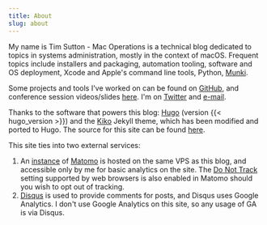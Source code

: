 ```yaml
---
title: About
slug: about
---
```


My name is Tim Sutton - Mac Operations is a technical blog dedicated to topics in systems administration, mostly in the context of macOS. Frequent topics include installers and packaging, automation tooling, software and OS deployment, Xcode and Apple's command line tools, Python, [Munki](https://github.com/munki/munki).

Some projects and tools I've worked on can be found on [GitHub](https://github.com/timsutton), and conference session videos/slides [here](/talks). I'm on [Twitter](https://twitter.com/tvsutton) and [e-mail](mailto:tim@synthist.net).

Thanks to the software that powers this blog: [Hugo](https://gohugo.io) (version {{< hugo_version >}}) and the [Kiko](https://github.com/gfjaru/Kiko) Jekyll theme, which has been modified and ported to Hugo. The source for this site can be found [here](https://github.com/timsutton/macops.ca).

This site ties into two external services:

1. An [instance](https://stats.macops.ca/) of [Matomo](https://matomo.org/) is hosted on the same VPS as this blog, and accessible only by me for basic analytics on the site. The [Do Not Track](http://donottrack.us/) setting supported by web browsers is also enabled in Matomo should you wish to opt out of tracking.
2. [Disqus](https://disqus.com/) is used to provide comments for posts, and Disqus uses Google Analytics. I don't use Google Analytics on this site, so any usage of GA is via Disqus.
